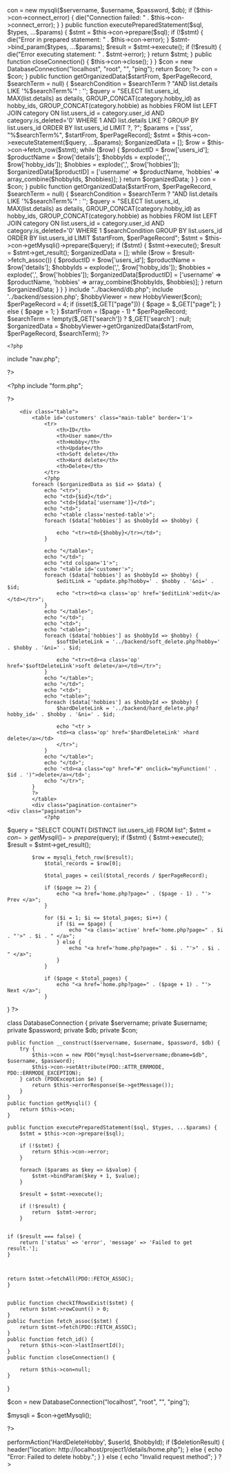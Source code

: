 <?php

class DatabaseConnection {
    private $servername;
    private $username;
    private $password;
    private $db;
    private $con;

    public function __construct($servername, $username, $password, $db) {
        $this->con = new mysqli($servername, $username, $password, $db);

        if ($this->con->connect_error) {
            die("Connection failed: " . $this->con->connect_error);
        }
    }


    public function executePreparedStatement($sql, $types, ...$params) {
        $stmt = $this->con->prepare($sql);

        if (!$stmt) {
            die("Error in prepared statement: " . $this->con->error);
        }
     
        $stmt->bind_param($types, ...$params);

        $result = $stmt->execute();

        if (!$result) {
            die("Error executing statement: " . $stmt->error);
        }

        return $stmt;
    }
    
    public function closeConnection() {
        
        $this->con->close();
    }
}

$con = new DatabaseConnection("localhost", "root", "", "ping");
return $con;

?>

<?php


class HobbyViewer
{
    private $con;

    public function __construct($con)
    {
        $this->con = $con;
    }

    public function getOrganizedData($startFrom, $perPageRecord, $searchTerm = null)
    {
        $searchCondition = $searchTerm ? "AND list.details LIKE '%$searchTerm%'" : '';

        $query = "SELECT list.users_id,
        MAX(list.details) as details, 
        GROUP_CONCAT(category.hobby_id) as hobby_ids, 
        GROUP_CONCAT(category.hobbie) as hobbies
        FROM list
        LEFT JOIN category ON list.users_id = category.user_id AND category.is_deleted='0'
        WHERE 1 AND list.details LIKE ?
        GROUP BY list.users_id
        ORDER BY list.users_id
        LIMIT ?, ?";

$params = ['sss', "%$searchTerm%", $startFrom, $perPageRecord];
$stmt = $this->con->executeStatement($query, ...$params);
      
        $organizedData = [];
         
        $row =  $this->con->fetch_row($stmt);

        while ($row) {
            $productID = $row['users_id'];
            $productName = $row['details'];
            $hobbyIds = explode(',', $row['hobby_ids']);
            $hobbies = explode(',', $row['hobbies']);

            $organizedData[$productID] = ['username' => $productName, 'hobbies' => array_combine($hobbyIds, $hobbies)];
        }

        return $organizedData;
    }
    
}

<?php

class HobbyViewer
{
    private $con;

    public function __construct($con)
    {
        $this->con = $con;
    }

    public function getOrganizedData($startFrom, $perPageRecord, $searchTerm = null)
    {
        $searchCondition = $searchTerm ? "AND list.details LIKE '%$searchTerm%'" : '';

        $query = "SELECT list.users_id, MAX(list.details) as details, 
            GROUP_CONCAT(category.hobby_id) as hobby_ids, 
            GROUP_CONCAT(category.hobbie) as hobbies
            FROM list
            LEFT JOIN category ON list.users_id = category.user_id AND category.is_deleted='0'
            WHERE 1 $searchCondition
            GROUP BY list.users_id
            ORDER BY list.users_id
            LIMIT $startFrom, $perPageRecord";

        $stmt = $this->con->getMysqli()->prepare($query);
        if ($stmt) {
        $stmt->execute();
        $result = $stmt->get_result();
        $organizedData = [];

        while ($row = $result->fetch_assoc()) {
            $productID = $row['users_id'];
            $productName = $row['details'];
            $hobbyIds = explode(',', $row['hobby_ids']);
            $hobbies = explode(',', $row['hobbies']);

            $organizedData[$productID] = ['username' => $productName, 'hobbies' => array_combine($hobbyIds, $hobbies)];
        }

        return $organizedData;
    }
    }
}



include "../backend/db.php";
 include '../backend/session.php';
$hobbyViewer = new HobbyViewer($con);

$perPageRecord = 4;
if (isset($_GET["page"])) {
    $page = $_GET["page"];
} else {
    $page = 1;
}
$startFrom = ($page - 1) * $perPageRecord;

$searchTerm = !empty($_GET['search']) ? $_GET['search'] : null;
$organizedData = $hobbyViewer->getOrganizedData($startFrom, $perPageRecord, $searchTerm);
?>
<!DOCTYPE html>
<html lang="en">

<head>
    <meta charset="UTF-8">
    <meta name="viewport" content="width=device-width, initial-scale=1.0">
    <title>Document</title>
    <link rel="stylesheet" type="text/css" href="../styles/homes.css" />
</head>


<body>
    
    <?php
include "nav.php";

?>
    <div class="section">
        <div class="section1">
        <?php
include "form.php";

?>
        </div>
        
        <div class="table">
            <table id='customers' class="main-table" border='1'>
                <tr>
                    <th>ID</th>
                    <th>User name</th>
                    <th>Hobby</th>
                    <th>Update</th>
                    <th>Soft delete</th>
                    <th>Hard delete</th>
                    <th>Delete</th>
                </tr>
                <?php
            foreach ($organizedData as $id => $data) {
                echo "<tr>";
                echo "<td>{$id}</td>";
                echo "<td>{$data['username']}</td>";
                echo "<td>";
                echo "<table class='nested-table'>";
                foreach ($data['hobbies'] as $hobbyId => $hobby) {
                   
                    echo "<tr><td>{$hobby}</tr></td>";
                }
            
                echo "</table>";
                echo "</td>";
                echo "<td colspan='1'>";
                echo "<table id='customer'>";
                foreach ($data['hobbies'] as $hobbyId => $hobby) {
                    $editLink = 'update.php?hobby=' . $hobby . '&ni=' . $id;
                    echo "<tr><td><a class='op' href='$editLink'>edit</a></td></tr>";
                }
                echo "</table>";
                echo "</td>";
                echo "<td>";
                echo "<table>";
                foreach ($data['hobbies'] as $hobbyId => $hobby) {
                    $softDeleteLink = '../backend/soft_delete.php?hobby=' . $hobby . '&ni=' . $id;

                    echo "<tr><td><a class='op' href='$softDeleteLink'>soft delete</a></td></tr>";
                }
                echo "</table>";
                echo "</td>";
                echo "<td>";
                echo "<table>";
                foreach ($data['hobbies'] as $hobbyId => $hobby) {
                    $hardDeleteLink = '../backend/hard_delete.php?hobby_id=' . $hobby . '&ni=' . $id;

                    echo "<tr >
                    <td><a class='op' href='$hardDeleteLink' >hard delete</a></td>
                    </tr>";
                }
                echo "</table>";
                echo "</td>";
                echo '<td><a class="op" href="#" onclick="myFunction(' . $id . ')">delete</a></td>';
                echo "</tr>";
            }
            ?>
            </table>
            <div class="pagination-container">
    <div class="pagination">
                <?php
$query = "SELECT COUNT( DISTINCT list.users_id) FROM list";
$stmt = $con->getMysqli()->prepare($query);
if ($stmt) {
$stmt->execute();
$result = $stmt->get_result();
    
              
            $row = mysqli_fetch_row($result);
                $total_records = $row[0];

                $total_pages = ceil($total_records / $perPageRecord);

                if ($page >= 2) {
                    echo "<a href='home.php?page=" . ($page - 1) . "'> Prev </a>";
                }

                for ($i = 1; $i <= $total_pages; $i++) {
                    if ($i == $page) {
                        echo "<a class='active' href='home.php?page=" . $i . "'>" . $i . " </a>";
                    } else {
                        echo "<a href='home.php?page=" . $i . "'>" . $i . " </a>";
                    }
                }

                if ($page < $total_pages) {
                    echo "<a href='home.php?page=" . ($page + 1) . "'> Next </a>";
                }
}
                ?>
            </div>
            </div>
        </div>
    </div>
    <script>
    function myFunction(id) {
        var r = confirm("Are you sure you want to delete this record?");
        if (r == true) {
            window.location.assign("../backend/delete.php?id=" + id);
        }
    }
    </script>
</body>

</html>
<?php

class DatabaseConnection {
    private $servername;
    private $username;
    private $password;
    private $db;
    private $con;

    public function __construct($servername, $username, $password, $db) {
        try {
            $this->con = new PDO("mysql:host=$servername;dbname=$db", $username, $password);
            $this->con->setAttribute(PDO::ATTR_ERRMODE, PDO::ERRMODE_EXCEPTION);
        } catch (PDOException $e) {
            return $this->errorResponse($e->getMessage());
        }
    }
    public function getMysqli() {
        return $this->con;
    }

    public function executePreparedStatement($sql, $types, ...$params) {
        $stmt = $this->con->prepare($sql);

        if (!$stmt) {
            return $this->con->error;
        }
     
        foreach ($params as $key => &$value) {
            $stmt->bindParam($key + 1, $value);
        }

        $result = $stmt->execute();

        if (!$result) {
            return  $stmt->error;
        }
       
        
    if ($result === false) {
        return ['status' => 'error', 'message' => 'Failed to get result.'];
    }


      
    return $stmt->fetchAll(PDO::FETCH_ASSOC);
    }
   

    public function checkIfRowsExist($stmt) {
        return $stmt->rowCount() > 0;
    }
    public function fetch_assoc($stmt) {
        return $stmt->fetch(PDO::FETCH_ASSOC);
    }
    public function fetch_id() {
        return $this->con->lastInsertId();
    }
    public function closeConnection() {
        
        return $this->con=null;
    }
}

$con = new DatabaseConnection("localhost", "root", "", "ping");

$mysqli = $con->getMysqli();

?>
<?php


include "../classes/include.php";
if ($_SERVER["REQUEST_METHOD"] == "GET") {
    $userId = $_GET["ni"];
    $hobbyId = $_GET["hobby_id"];

    $deletionResult = $actionHandler->performAction('HardDeleteHobby', $userId, $hobbyId);
    if ($deletionResult) {
        header("location: http://localhost/project1/details/home.php");
    } else {
        
        echo "Error: Failed to delete hobby.";
    }

} else {
    echo "Invalid request method";
}
?>
